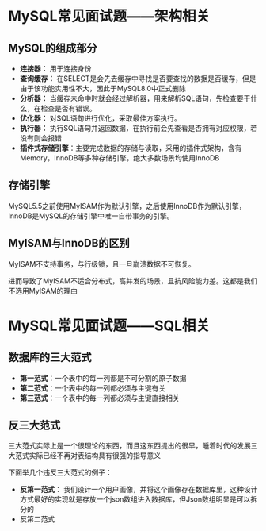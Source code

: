 # MySQL常见面试题——架构相关

## MySQL的组成部分

- **连接器：** 用于连接身份
- **查询缓存：** 在SELECT是会先去缓存中寻找是否要查找的数据是否缓存，但是由于该功能实用性不大，因此于MySQL8.0中正式删除
- **分析器：** 当缓存未命中时就会经过解析器，用来解析SQL语句，先检查要干什么，在检查是否有错误。
- **优化器：** 对SQL语句进行优化，采取最佳方案执行。
- **执行器：** 执行SQL语句并返回数据，在执行前会先查看是否拥有对应权限，若没有则会报错
- **插件式存储引擎**：主要完成数据的存储与读取，采用的插件式架构，含有Memory，InnoDB等多种存储引擎，绝大多数场景均使用InnoDB
## 存储引擎

MySQL5.5之前使用MyISAM作为默认引擎，之后使用InnoDB作为默认引擎，InnoDB是MySQL的存储引擎中唯一自带事务的引擎。

## MyISAM与InnoDB的区别

MyISAM不支持事务，与行级锁，且一旦崩溃数据不可恢复。

进而导致了MyISAM不适合分布式，高并发的场景，且抗风险能力差。这都是我们不选用MyISAM的理由


# MySQL常见面试题——SQL相关

## 数据库的三大范式

- **第一范式**：一个表中的每一列都是不可分割的原子数据
- **第二范式**：一个表中的每一列都必须与主键有关
- **第三范式**：一个表中的每一列都必须与主键直接相关

## 反三大范式

三大范式实际上是一个很理论的东西，而且这东西提出的很早，睡着时代的发展三大范式实际已经不再对表结构具有很强的指导意义

下面举几个违反三大范式的例子：

- **反第一范式：**
	我们设计一个用户画像，并将这个画像存在数据库里，这种设计方式最好的实现就是存放一个json数组进入数据库，但Json数组明显是可以拆分的
- 反第二范式